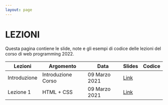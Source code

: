 ```yaml
---
layout: page
---
```


# LEZIONI
Questa pagina contiene le slide, note e gli esempi di codice delle lezioni del corso di web programming 2022.

| Lezioni    | Argomento                                                       | Data            | Slides                          | Codice      |
|------------|-----------------------------------------------------------------|-----------------|-------------------------------  |-------------|
| Introduzione  | Introduzione Corso                                           | 09 Marzo 2021   | [Link](https://drive.google.com/file/d/12EHWP8JP0bh37-KipYWKobrrLyXBfPZ2/view?usp=sharing)                                         |             |
| Lezione 1  | HTML + CSS                                                      | 09 Marzo 2021   | [Link](https://drive.google.com/file/d/1_90rl-51YiViR6deMLtBrlO4Zvf2BSew/view?usp=sharing)                                         |             |

[404]: /web-programming-course/fallback
